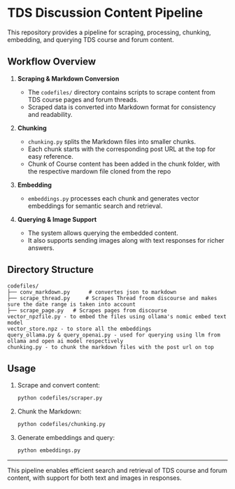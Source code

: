 # TDS Discussion Content Pipeline

This repository provides a pipeline for scraping, processing, chunking, embedding, and querying TDS course and forum content.

## Workflow Overview

1. **Scraping & Markdown Conversion**
   - The `codefiles/` directory contains scripts to scrape content from TDS course pages and forum threads.
   - Scraped data is converted into Markdown format for consistency and readability.

2. **Chunking**
   - `chunking.py` splits the Markdown files into smaller chunks.
   - Each chunk starts with the corresponding post URL at the top for easy reference.
   - Chunk of Course content has been added in the chunk folder, with the respective mardown file cloned from the repo

3. **Embedding**
   - `embeddings.py` processes each chunk and generates vector embeddings for semantic search and retrieval.

4. **Querying & Image Support**
   - The system allows querying the embedded content.
   - It also supports sending images along with text responses for richer answers.

## Directory Structure

```
codefiles/
├── conv_markdown.py      # convertes json to markdown
├── scrape_thread.py     # Scrapes Thread froom discourse and makes sure the date range is taken into account
├── scrape_page.py   # Scrapes pages from discourse
vector_npzfile.py - to embed the files using ollama's nomic embed text model
vector_store.npz - to store all the embeddings
query_ollama.py & query_openai.py - used for querying using llm from ollama and open ai model respectively
chunking.py - to chunk the markdown files with the post url on top
```

## Usage

1. Scrape and convert content:
   ```bash
   python codefiles/scraper.py
   ```
2. Chunk the Markdown:
   ```bash
   python codefiles/chunking.py
   ```
3. Generate embeddings and query:
   ```bash
   python embeddings.py
   ```

---

This pipeline enables efficient search and retrieval of TDS course and forum content, with support for both text and images in responses.

